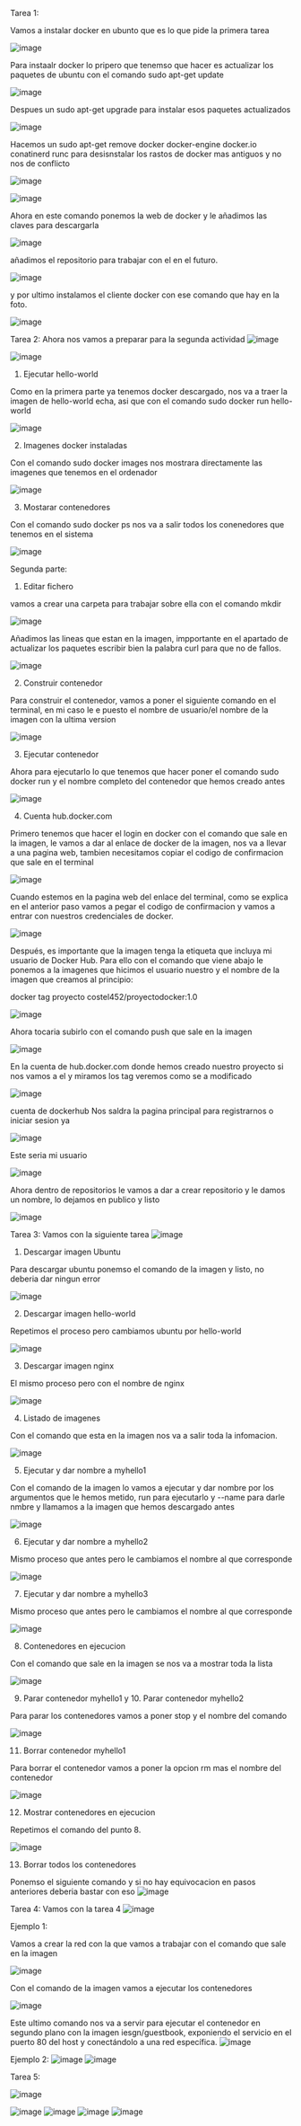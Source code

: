 Tarea 1:

Vamos a instalar docker en ubunto que es lo que pide la primera tarea

![image](https://github.com/user-attachments/assets/e600e726-ab0f-4f53-a616-e5216e143ab1)

Para instaalr docker lo pripero que tenemso que hacer es actualizar los paquetes de ubuntu con el comando sudo apt-get update

![image](https://github.com/user-attachments/assets/d50fc144-b132-420e-9fec-06fad133afe4)

Despues un sudo apt-get upgrade para instalar esos paquetes actualizados

![image](https://github.com/user-attachments/assets/41d3e059-f35c-44aa-9bd7-3c2f508296c2)

Hacemos un sudo apt-get remove docker docker-engine docker.io conatinerd runc para desisnstalar los rastos de docker mas antiguos y no nos de conflicto

![image](https://github.com/user-attachments/assets/b7c6eea1-8ebd-4593-9e74-9c7a0f4fefd7)


![image](https://github.com/user-attachments/assets/26a32b2f-c86e-48f2-85d5-3b58bd83999e)

Ahora en este comando ponemos la web de docker y le añadimos las claves para descargarla

![image](https://github.com/user-attachments/assets/cb86cdb6-1514-44e0-80bf-1b9c37447c5b)

añadimos el repositorio para trabajar con el en el futuro.

![image](https://github.com/user-attachments/assets/d21e9d97-77f1-4938-9b42-918bc1bbcab0)

y por ultimo instalamos el cliente docker con ese comando que hay en la foto.

![image](https://github.com/user-attachments/assets/5fa2637f-831f-4f48-ae2d-07b1dcf09a10)


Tarea 2:
Ahora nos vamos a preparar para la segunda actividad
![image](https://github.com/user-attachments/assets/c1c81c45-911d-4a6a-94b1-a1664f045991)


![image](https://github.com/user-attachments/assets/45906787-655b-4cb0-85c8-7b5ff440fa50)

1. Ejecutar hello-world
   
Como en la primera parte ya tenemos docker descargado, nos va a traer la imagen de hello-world echa, asi que con el comando sudo docker run hello-world

![image](https://github.com/user-attachments/assets/4bd174ce-5c91-49a1-a73f-8c1432276e79)

2. Imagenes docker instaladas

Con el comando sudo docker images nos mostrara directamente las imagenes que tenemos en el ordenador  

![image](https://github.com/user-attachments/assets/f0eb083a-ac05-4271-a590-3fc39d0edd5e)

3. Mostarar contenedores

Con el comando sudo docker ps nos va a salir todos los conenedores que tenemos en el sistema

![image](https://github.com/user-attachments/assets/8c6b6eca-c2c3-4c24-b879-1e4cfbeac245)

Segunda parte:

1. Editar fichero

vamos a crear una carpeta para trabajar sobre ella con el comando mkdir

![image](https://github.com/user-attachments/assets/ad55bd82-d30f-4668-9160-9d9b165f6991)

Añadimos las lineas que estan en la imagen, impportante en el apartado de actualizar los paquetes escribir bien la palabra curl para que no de fallos.

![image](https://github.com/user-attachments/assets/8506f59b-9ab7-4dc0-9d08-84913aad0b32)

2. Construir contenedor

Para construir el contenedor, vamos a poner el siguiente comando en el terminal, en mi caso le e puesto el nombre de usuario/el nombre de la imagen con la ultima version

![image](https://github.com/user-attachments/assets/b2cdc0c3-7fb0-4eee-a47f-5eedbda64694)

3. Ejecutar contenedor

Ahora para ejecutarlo lo que tenemos que hacer poner el comando sudo docker run y el nombre completo del contenedor que hemos creado antes

![image](https://github.com/user-attachments/assets/bff3468e-43be-4b91-8a81-1cdb34134d90)

4. Cuenta hub.docker.com

Primero tenemos que hacer el login en docker con el comando que sale en la imagen, le vamos a dar al enlace de docker de la imagen, nos va a llevar a una pagina web, tambien necesitamos copiar el codigo de confirmacion que sale en el terminal 

![image](https://github.com/user-attachments/assets/fb2ec756-738b-4e8b-bf1e-ec466c724712)

Cuando estemos en la pagina web del enlace del terminal, como se explica en el anterior paso vamos a pegar el codigo de confirmacion y vamos a entrar con nuestros credenciales de docker. 

![image](https://github.com/user-attachments/assets/570479e8-4e06-443c-8491-04d7f7b2c3fa)

Después, es importante que la imagen tenga la etiqueta que incluya mi usuario de Docker Hub. Para ello con el comando que viene abajo le ponemos a la imagenes que hicimos el usuario nuestro y el nombre de la imagen que creamos al principio:

docker tag proyecto costel452/proyectodocker:1.0

![image](https://github.com/user-attachments/assets/5ea2e282-67f4-45bf-b220-e15e9dca1e95)

Ahora tocaria subirlo con el comando push que sale en la imagen

![image](https://github.com/user-attachments/assets/5105cc20-5750-4fa0-b48c-042f0c774809)

En la cuenta de hub.docker.com donde hemos creado nuestro proyecto si nos vamos a el y miramos los tag veremos como se a modificado

![image](https://github.com/user-attachments/assets/5f6c9945-5f30-4930-a3fb-b18c53a5209a)

cuenta de dockerhub
Nos saldra la pagina principal para registrarnos o iniciar sesion ya

![image](https://github.com/user-attachments/assets/aa375746-77a0-41a5-af8a-2b7348f3b9c0)

Este seria mi usuario

![image](https://github.com/user-attachments/assets/2eac31f8-2857-421c-af0f-b3c1602f40e1)

Ahora dentro de repositorios le vamos a dar a crear repositorio y le damos un nombre, lo dejamos en publico y listo

![image](https://github.com/user-attachments/assets/ff0a5ff8-30d0-4d57-a422-79881fd2d527)

Tarea 3:
Vamos con la siguiente tarea
![image](https://github.com/user-attachments/assets/0c76abdb-a0c6-4489-bf19-b20ef77bc810)

1. Descargar imagen Ubuntu

Para descargar ubuntu ponemso el comando de la imagen y listo, no deberia dar ningun error 

![image](https://github.com/user-attachments/assets/28eab7d7-37c6-4308-8d04-2af7653d05ef)

2. Descargar imagen hello-world

Repetimos el proceso pero cambiamos ubuntu por hello-world

![image](https://github.com/user-attachments/assets/b5b21acc-9348-4ee4-b26f-61dc1aef58fb)

3. Descargar imagen nginx

El mismo proceso pero con el nombre de nginx

![image](https://github.com/user-attachments/assets/4e420f14-1169-4fba-a9c7-a8d356fb704b)

4. Listado de imagenes

Con el comando que esta en la imagen nos va a salir toda la infomacion.

![image](https://github.com/user-attachments/assets/7f95d001-dab2-463d-9adf-0ee5fc7387d5)

5. Ejecutar y dar nombre a myhello1

Con el comando de la imagen lo vamos a ejecutar y dar nombre por los argumentos que le hemos metido, run para ejecutarlo y --name para darle nmbre y llamamos a la imagen que hemos descargado antes

![image](https://github.com/user-attachments/assets/c3f4a44b-6f3b-43f8-9950-530ec8f9ba4e)

6.  Ejecutar y dar nombre a myhello2

Mismo proceso que antes pero le cambiamos el nombre al que corresponde 

![image](https://github.com/user-attachments/assets/a36bec16-3976-48aa-8c53-c5a10b61e1ff)

7. Ejecutar y dar nombre a myhello3

Mismo proceso que antes pero le cambiamos el nombre al que corresponde 

![image](https://github.com/user-attachments/assets/c785f4a4-9498-49fa-b8a4-d75d87f924b8)

8. Contenedores en ejecucion

Con el comando que sale en la imagen se nos va a mostrar toda la lista

![image](https://github.com/user-attachments/assets/ee414c9a-a85f-4272-ad5d-4f632f5d56d2)

9. Parar contenedor myhello1 y 10. Parar contenedor myhello2

Para parar los contenedores vamos a poner stop y el nombre del comando

![image](https://github.com/user-attachments/assets/04384b30-8818-4cd3-96c8-42ab21cb9c53)

11. Borrar contenedor myhello1

Para borrar el contenedor vamos a poner la opcion rm mas el nombre del contenedor

![image](https://github.com/user-attachments/assets/333a8371-6dc2-4506-8309-5480ee8ebcfe)

12. Mostrar contenedores en ejecucion

Repetimos el comando del punto 8.

![image](https://github.com/user-attachments/assets/488add18-c631-4043-8b68-b3fabf11516e)

13. Borrar todos los contenedores

Ponemso el siguiente comando y si no hay equivocacion en pasos anteriores deberia bastar con eso
![image](https://github.com/user-attachments/assets/0e89267d-e591-4242-b218-67527ed6c8a8)

Tarea 4:
Vamos con la tarea 4
![image](https://github.com/user-attachments/assets/0117967c-3e97-4e0c-bffe-37d383e61dc7)

Ejemplo 1:

Vamos a crear la red con la que vamos a trabajar con el comando que sale en la imagen

![image](https://github.com/user-attachments/assets/0cc2cebf-5234-4080-94ea-04743e9c6a32)

Con el comando de la imagen vamos a ejecutar los contenedores

![image](https://github.com/user-attachments/assets/4f4bd287-c1b0-4eea-9b07-7c3a9822e45a)

Este ultimo comando nos va a servir para ejecutar el contenedor en segundo plano con la imagen iesgn/guestbook, exponiendo el servicio en el puerto 80 del host y conectándolo a una red específica.
![image](https://github.com/user-attachments/assets/d298ce44-3b1f-471a-9ba0-acfb255671d8)

Ejemplo 2:
![image](https://github.com/user-attachments/assets/ebfa9d59-681d-459d-985d-0d39c8db7133)
![image](https://github.com/user-attachments/assets/fd61b4ca-1997-4b4f-a9d3-cee26fc2b63d)

Tarea 5:

![image](https://github.com/user-attachments/assets/3ee09c0b-9313-43fd-854f-efff73866800)

![image](https://github.com/user-attachments/assets/c7d7e4f5-e86e-4969-a9d9-55dca6bd61df)
![image](https://github.com/user-attachments/assets/f4c02e9d-8af9-44b4-96f6-77780ae03665)
![image](https://github.com/user-attachments/assets/52309ab0-1f3d-4b7c-8c4c-a72e64a02ddf)
![image](https://github.com/user-attachments/assets/8c5cc1c6-2004-4b5a-b296-6b80ab5df1a7)




